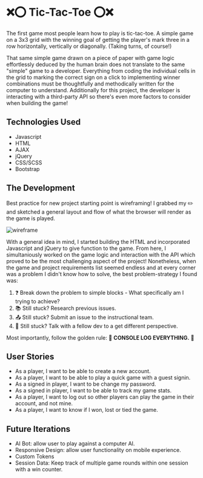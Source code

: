 # :x::o: Tic-Tac-Toe :o::x:
The first game most people learn how to play is tic-tac-toe. A simple game on a 3x3 grid with the winning goal of getting the player's mark three in a row horizontally, vertically or diagonally. (Taking turns, of course!)

That same simple game drawn on a piece of paper with game logic effortlessly deduced by the human brain does not translate to the same "simple" game to a developer. Everything from coding the individual cells in the grid to marking the correct sign on a click to implementing winner combinations must be thoughtfully and methodically written for the computer to understand. Additionally for this project, the developer is interacting with a third-party API so there's even more factors to consider when building the game!

## Technologies Used
- Javascript
- HTML
- AJAX
- jQuery
- CSS/SCSS
- Bootstrap

## The Development
Best practice for new project starting point is wireframing! I grabbed my :pencil2: and sketched a general layout and flow of what the browser will render as the game is played.

![wireframe](https://i.imgur.com/Kn2JfDG.jpg?1)

With a general idea in mind, I started building the HTML and incorporated Javascript and jQuery to give function to the game. From here, I simultaniously worked on the game logic and interaction with the API which proved to be the most challenging aspect of the project! Nonetheless, when the game and project requirements list seemed endless and at every corner was a problem I didn't know how to solve, the best problem-strategy I found was:
1. :question: Break down the problem to simple blocks - What specifically am I trying to achieve?
2. :books: Still stuck? Research previous issues.
3. :outbox_tray: Still stuck? Submit an issue to the instructional team.
4. :two_women_holding_hands: Still stuck? Talk with a fellow dev to a get different perspective.

Most importantly, follow the golden rule: :mega: **CONSOLE LOG EVERYTHING.** :mega:

## User Stories
- As a player, I want to be able to create a new account.
- As a player, I want to be able to play a quick game with a guest signin.
- As a signed in player, I want to be change my password.
- As a signed in player, I want to be able to track my game stats.
- As a player, I want to log out so other players can play the game in their account, and not mine.
- As a player, I want to know if I won, lost or tied the game.

## Future Iterations
- AI Bot: allow user to play against a computer AI.
- Responsive Design: allow user functionality on mobile experience.
- Custom Tokens
- Session Data: Keep track of multiple game rounds within one session with a win counter.
